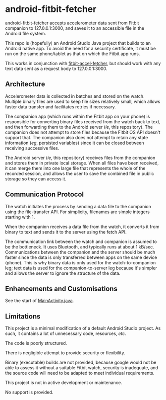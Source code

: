# android-fitbit-fetcher
android-fitbit-fetcher accepts accelerometer data sent from Fitbit companion to 127.0.0.1:3000, and saves it to an accessible file in the Android file system.

This repo is (hopefully) an Android Studio Java project that builds to an Android native app. To avoid the need for a security certificate, it must be run on the same phone/tablet as that on which the Fitbit app runs.

This works in conjunction with [fitbit-accel-fetcher](https://github.com/gondwanasoft/fitbit-accel-fetcher), but should work with any text data sent as a request body to 127.0.0.1:3000.

Architecture
-
Accelerometer data is collected in batches and stored on the watch. Multiple binary files are used to keep file sizes relatively small, which allows faster data transfer and facilitates retries if necessary.

The companion app (which runs within the Fitbit app on your phone) is responsible for converting binary files received from the watch back to text, and then forwarding them to the Android server (*ie*, this repository). The companion does not attempt to store files because the Fitbit OS API doesn't support that. The companion also does not attempt to retain any state information (*eg*, persisted variables) since it can be closed between receiving successive files.

The Android server (*ie*, this repository) receives files from the companion and stores them in private local storage. When all files have been received, it can merge them into one large file that represents the whole of the recorded session, and allows the user to save the combined file in public storage so they can access it.

Communication Protocol
-

The watch initiates the process by sending a data file to the companion using the file-transfer API. For simplicity, filenames are simple integers starting with 1.

When the companion receives a data file from the watch, it converts it from binary to text and sends it to the server using the fetch API.

The communication link between the watch and companion is assumed to be the bottleneck. It uses Bluetooth, and typically runs at about 1 kB/sec. Communications between the companion and the server should be much faster since the data is only transferred between apps on the same device (phone). This is why binary data is only used for the watch-to-companion leg; text data is used for the companion-to-server leg because it's simpler and allows the server to ignore the structure of the data.

Enhancements and Customisations
-

 See the start of [MainActivity.java](https://github.com/gondwanasoft/android-fitbit-fetcher/blob/master/app/src/main/java/au/net/gondwanasoftware/fitbitfetcher/MainActivity.java).

Limitations
-
This project is a minimal modification of a default Android Studio project. As such, it contains a lot of unnecessary code, resources, *etc*.

The code is poorly structured.

There is negligible attempt to provide security or flexibility.

Binary (executable) builds are not provided, because google would not be able to assess it without a suitable Fitbit watch, security is inadequate, and the source code will need to be adapted to meet individual requirements.

This project is not in active development or maintenance.

No support is provided.